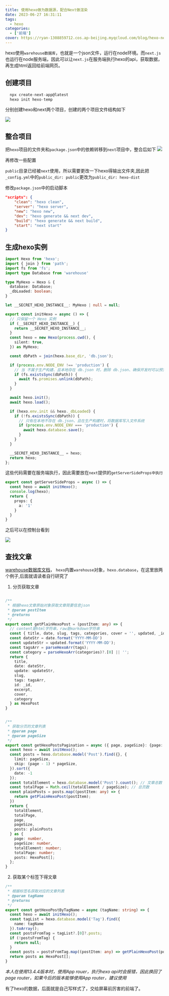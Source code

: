 ```yaml
---
title: 使用hexo做为数据源，配合Next做渲染
date: 2023-06-27 16:31:11
tags:
  - hexo
categories:
  - ['前端']
cover: https://ryan-1308859712.cos.ap-beijing.myqcloud.com/blog/hexo-next.jpg
---
```


hexo使用`warehouse数据库`，也就是一个json文件，运行在node环境。而`next.js`也运行在node服务端，因此可以让`next.js`在服务端执行hexo的api，获取数据，再生成html返回给前端网页。

<!-- more -->

## 创建项目

```ts
  npx create-next-app@latest
  hexo init hexo-temp
```
分别创建hexo和next两个项目，创建的两个项目文件结构如下

![](https://ryan-1308859712.cos.ap-beijing.myqcloud.com/blog/hexo-next-project.jpg)
## 整合项目

把`hexo`项目的文件夹和`package.json`中的依赖转移到`next`项目中，整合后如下
![](https://ryan-1308859712.cos.ap-beijing.myqcloud.com/blog/hexo-next-project2.jpg)

再修改一些配置

`public`目录已经被`next`使用，所以需要更改一下hexo得输出文件夹,因此把`_config.yml`中的`public_dir: public`更改为`public_dir: hexo-dist`


修改`package.json`中的启动脚本

```json
"scripts": {
    "clean": "hexo clean",
    "server": "hexo server",
    "new": "hexo new",
    "dev": "hexo generate && next dev",
    "build": "hexo generate && next build",
    "start": "next start"
}
```



## 生成hexo实例

```ts
import Hexo from 'hexo';
import { join } from 'path';
import fs from 'fs';
import type Database from 'warehouse'

type MyHexo = Hexo & {
  database: Database;
  _dbLoaded: boolean;
}

let __SECRET_HEXO_INSTANCE__: MyHexo | null = null;

export const initHexo = async () => {
  // 只保留一个 Hexo 实例
  if (__SECRET_HEXO_INSTANCE__) {
    return __SECRET_HEXO_INSTANCE__;
  }
  const hexo = new Hexo(process.cwd(), {
    silent: true,
  }) as MyHexo;

  const dbPath = join(hexo.base_dir, 'db.json');

  if (process.env.NODE_ENV !== 'production') {
    // 当 不属于生产构建、且本地存在 db.json 时，删除 db.json、确保开发时可以预览实时最新的数据
    if (fs.existsSync(dbPath)) {
      await fs.promises.unlink(dbPath);
    }
  }

  await hexo.init();
  await hexo.load();

  if (hexo.env.init && hexo._dbLoaded) {
    if (!fs.existsSync(dbPath)) {
      // 只有在本地不存在 db.json、且在生产构建时，将数据库写入文件系统
      if (process.env.NODE_ENV === 'production') {
        await hexo.database.save();
      }
    }
  }

  __SECRET_HEXO_INSTANCE__ = hexo;
  return hexo;
};

```


这些代码需要在服务端执行，因此需要放在`next`提供的`getServerSideProps中执行`

```ts
export const getServerSideProps = async () => {
  const hexo = await initHexo();
  console.log(hexo);
  return {
    props: {
      a: '1'
    }
  }
}
```

之后可以在控制台看到

![](https://ryan-1308859712.cos.ap-beijing.myqcloud.com/blog/hexo-next-project3.jpg)


## 查找文章

[warehouse数据库文档](https://hexojs.github.io/warehouse/index.html)，
`hexo`内置`warehouse`对象，`hexo.database`，在这里放两个例子,后面就请读者自行研究了

1. 分页获取文章

```ts

/**
 * 根据hexo文章原始对象获取文章简要信息json
 * @param postItem 
 * @returns 
 */
export const getPlainHexoPost = (postItem: any) => {
  // content是html字符串，raw是markdown字符串
  const { title, date, slug, tags, categories, cover = '', updated, _id, excerpt } = postItem
  const dateStr = date.format('YYYY-MM-DD')
  const updateStr = updated.format('YYYY-MM-DD');
  const tagsArr = parseHexoArr(tags);
  const category = parseHexoArr(categories)?.[0] || '';
  return {
    title,
    date: dateStr,
    update: updateStr,
    slug,
    tags: tagsArr,
    id: _id,
    excerpt,
    cover,
    category
  } as HexoPost
}


/**
 * 获取分页的文章列表
 * @param page 
 * @param pageSize 
 */
export const getHexoPostsPagination = async ({ page, pageSize}: {page: number, pageSize: number}) => {
  const hexo = await initHexo();
  const posts = hexo.database.model('Post').find({}, {
    limit: pageSize,
    skip: (page - 1) * pageSize,
  }).sort({
    date: -1
  });
  const totalElement = hexo.database.model('Post').count(); // 文章总数
  const totalPage = Math.ceil(totalElement / pageSize); // 总页数
  const plainPosts = posts.map((postItem: any) => {
    return getPlainHexoPost(postItem);
  })
  return {
    totalElement,
    totalPage,
    page,
    pageSize,
    posts: plainPosts
  } as {
    page: number,
    pageSize: number,
    totalElement: number;
    totalPage: number;
    posts: HexoPost[];
  };
}

```


2. 获取某个标签下得文章

```ts
/**
 * 根据标签名获取对应的文章列表
 * @param tagName 
 * @returns 
 */
export const getHexoPostByTagName = async (tagName: string) => {
  const hexo = await initHexo();
  const tagList = hexo.database.model('Tag').find({
    name: tagName
  }).toArray();
  const postsFromTag = tagList?.[0]?.posts;
  if (!postsFromTag) {
    return null;
  }
  const posts = postsFromTag.map((postItem: any) => getPlainHexoPost(postItem));
  return posts as HexoPost[];
}
```

*本人在使用13.4.4版本时，使用App rouer，执行hexo api时会报错，因此换回了page router，如果今后的版本能够使用App router，建议使用*

有了hexo的数据，后面就是自己写样式了，交给屏幕前厉害的前端了。